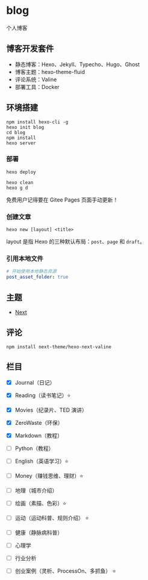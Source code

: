 # blog

个人博客


## 博客开发套件

- 静态博客：Hexo、Jekyll、Typecho、Hugo、Ghost
- 博客主题：hexo-theme-fluid
- 评论系统：Valine
- 部署工具：Docker


## 环境搭建

```shell
npm install hexo-cli -g
hexo init blog
cd blog
npm install
hexo server
```

### 部署

```shell
hexo deploy
```

```shell
hexo clean
hexo g d
```

免费用户记得要在 Gitee Pages 页面手动更新！


### 创建文章

```shell
hexo new [layout] <title>
```

layout 是指 Hexo 的三种默认布局：`post`、`page` 和 `draft`。


### 引用本地文件

```yml
# 开始使用本地静态资源
post_asset_folder: true

```

## 主题

- [Next](https://github.com/next-theme/hexo-theme-next)

## 评论

```shell
npm install next-theme/hexo-next-valine
```

## 栏目

- [x] Journal（日记）
- [x] Reading（读书笔记）:star:
- [x] Movies（纪录片、TED 演讲）
- [x] ZeroWaste（环保）
- [x] Markdown（教程）
- [ ] Python（教程）
- [ ] English（英语学习）:star:
- [ ] Money（赚钱思维、理财）:star:
- [ ] 地理（城市介绍）
- [ ] 绘画（素描、色彩）:star:
- [ ] 运动（运动科普、规则介绍） :star:
- [ ] 健康（静脉病科普）
- [ ] 心理学
- [ ] 行业分析
- [ ] 创业案例（灵析、ProcessOn、多抓鱼） :star:

